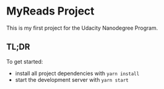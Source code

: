 # MyReads Project

This is my first project for the Udacity Nanodegree Program.

## TL;DR

To get started:

* install all project dependencies with `yarn install`
* start the development server with `yarn start`


